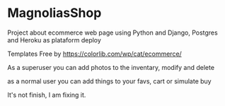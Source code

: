 # MagnoliasShop

Project about ecommerce web page  using Python and Django, Postgres and Heroku as plataform deploy

Templates Free by https://colorlib.com/wp/cat/ecommerce/ 


As a superuser you can add photos to the inventary, modify and delete

as a normal user you can add things to your favs, cart or simulate buy

It's not finish, I am fixing it.
